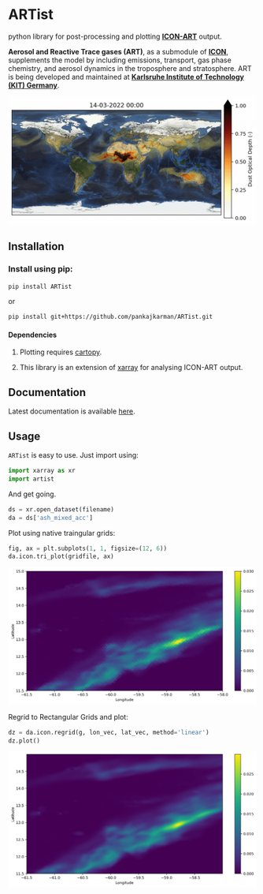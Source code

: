 # ARTist

python library for post-processing and plotting [**<ins>ICON-ART</ins>**](https://www.imk-tro.kit.edu/english/5925.php) output.

**Aerosol and Reactive Trace gases (ART)**, as a submodule of [**<ins>ICON</ins>**](https://www.dwd.de/EN/research/weatherforecasting/num_modelling/01_num_weather_prediction_modells/icon_description.html), supplements the model by including emissions, transport, gas phase chemistry, and aerosol dynamics in the troposphere and stratosphere. ART is being developed and maintained at [**<ins>Karlsruhe Institute of Technology (KIT) Germany</ins>**](https://www.imk-tro.kit.edu/english/3487.php).

![Mineral Dust Forecast](./figs/dust.gif)

## Installation

### Install using pip:

```bash
pip install ARTist
```
or

```bash
pip install git+https://github.com/pankajkarman/ARTist.git
```

#### Dependencies

1. Plotting requires [cartopy](https://anaconda.org/conda-forge/cartopy).

2. This library is an extension of [xarray](https://anaconda.org/conda-forge/xarray) for analysing ICON-ART output.

## Documentation

Latest documentation is available [here](https://pankajkarman.github.io/ArtViz/).


## Usage

`ARTist` is easy to use. Just import using:

```python
import xarray as xr
import artist
```

And get going.

```python
ds = xr.open_dataset(filename)
da = ds['ash_mixed_acc']
```
Plot using native traingular grids:

```python
fig, ax = plt.subplots(1, 1, figsize=(12, 6))
da.icon.tri_plot(gridfile, ax)
```
![Mineral Dust Forecast](./figs/ash_mixed_native.png)

Regrid to Rectangular Grids and plot:

```python
dz = da.icon.regrid(g, lon_vec, lat_vec, method='linear')
dz.plot()
```
![Mineral Dust Forecast](./figs/ash_mixed.png)







